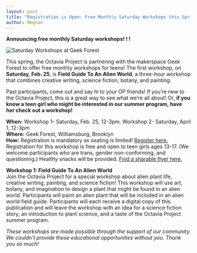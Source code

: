```yaml
---
layout: post
title: "Registration is Open: Free Monthly Saturday Workshops this Spring"
author: Meghan
---
```

**Announcing free monthly Saturday workshops! ! !** 

![Saturday Workshops at Geek Forest](http://octaviaproject.github.io/assets/img/photos/OP_Geek_Forest_Workshops.jpg)

This spring, the Octavia Project is partnering with the makerspace Geek Forest to offer 
free monthly workshops for teens! The first workshop, on **Saturday, Feb. 25**, is **Field Guide To An 
Alien World**, a three-hour workshop that combines creative writing, science fiction, botany, 
and painting. 

Past participants, come out and say hi to your OP friends!  If you’re new to the Octavia 
Project, this is a great way to see what we’re all about!  Or, **if you know a teen girl who 
might be interested in our summer program, have her check out a workshop!**

**When:** Workshop 1- Saturday, Feb. 25, 12-3pm.  Workshop 2- Saturday, April 1, 12-3pm<br>
**Where:** Geek Forest, Williamsburg, Brooklyn<br>
**How:** Registration is mandatory as seating is limited! [Register here.](http://www.thegeekforest.com/products/saturday-february-25th-12-3pm-octavia-project-field-guide-to-an-alien-world?variant=34409189967) 
Registration for this workshop is free and open to teen girls ages 13-17. (We welcome 
participants who are trans, gender non-conforming, and questioning.)  Healthy snacks will 
be provided. [Find a sharable flyer here.](http://octaviaproject.org/assets/OP_Saturday_Workshop_1_Flyer.pdf)

**Workshop 1: Field Guide To An Alien World**<br>
Join the Octavia Project for a special workshop about alien plant life, creative writing, painting, 
and science fiction! This workshop will use art, botany, and imagination to design a plant that might 
be found in an alien world. Participants will paint an alien plant that will be included in an alien 
world field guide. Participants will each receive a digital copy of this publication and will leave the 
workshop with an idea for a science fiction story, an introduction to plant science, and a taste of the 
Octavia Project summer program.

*These workshops are made possible through the support of our community. We couldn’t provide these educational 
opportunities without you. Thank you so much!*
